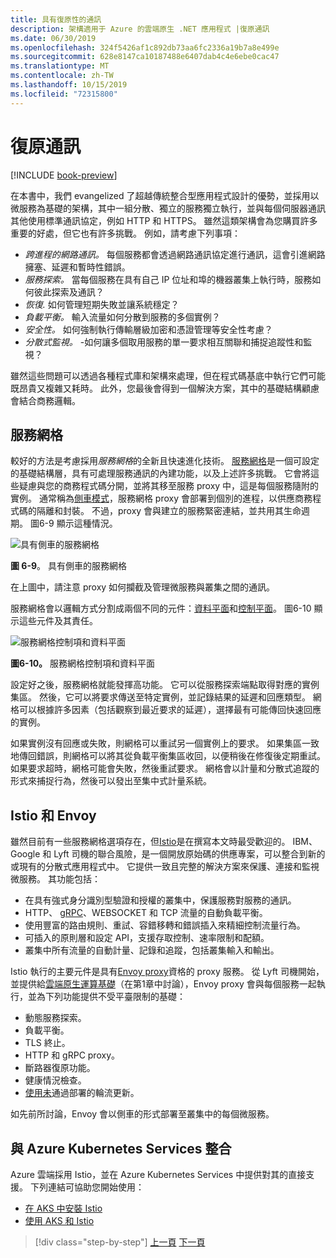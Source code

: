 ```yaml
---
title: 具有復原性的通訊
description: 架構適用于 Azure 的雲端原生 .NET 應用程式 |復原通訊
ms.date: 06/30/2019
ms.openlocfilehash: 324f5426af1c892db73aa6fc2336a19b7a8e499e
ms.sourcegitcommit: 628e8147ca10187488e6407dab4c4e6ebe0cac47
ms.translationtype: MT
ms.contentlocale: zh-TW
ms.lasthandoff: 10/15/2019
ms.locfileid: "72315800"
---
```

# <a name="resilient-communications"></a>復原通訊

[!INCLUDE [book-preview](../../../includes/book-preview.md)]

在本書中，我們 evangelized 了超越傳統整合型應用程式設計的優勢，並採用以微服務為基礎的架構，其中一組分散、獨立的服務獨立執行，並與每個伺服器通訊其他使用標準通訊協定，例如 HTTP 和 HTTPS。 雖然這類架構會為您購買許多重要的好處，但它也有許多挑戰。 例如，請考慮下列事項：

- *跨進程的網路通訊。* 每個服務都會透過網路通訊協定進行通訊，這會引進網路擁塞、延遲和暫時性錯誤。
- *服務探索。* 當每個服務在具有自己 IP 位址和埠的機器叢集上執行時，服務如何彼此探索及通訊？
- *恢復.* 如何管理短期失敗並讓系統穩定？
- *負載平衡。* 輸入流量如何分散到服務的多個實例？
- *安全性。* 如何強制執行傳輸層級加密和憑證管理等安全性考慮？
- *分散式監視。* -如何讓多個取用服務的單一要求相互關聯和捕捉追蹤性和監視？

雖然這些問題可以透過各種程式庫和架構來處理，但在程式碼基底中執行它們可能既昂貴又複雜又耗時。 此外，您最後會得到一個解決方案，其中的基礎結構顧慮會結合商務邏輯。

## <a name="service-mesh"></a>服務網格

較好的方法是考慮採用*服務網格*的全新且快速進化技術。 [服務網格](https://www.nginx.com/blog/what-is-a-service-mesh/)是一個可設定的基礎結構層，具有可處理服務通訊的內建功能，以及上述許多挑戰。 它會將這些疑慮與您的商務程式碼分開，並將其移至服務 proxy 中，這是每個服務隨附的實例。 通常稱為[側車模式](https://docs.microsoft.com/azure/architecture/patterns/sidecar)，服務網格 proxy 會部署到個別的進程，以供應商務程式碼的隔離和封裝。 不過，proxy 會與建立的服務緊密連結，並共用其生命週期。 圖6-9 顯示這種情況。

![具有側車的服務網格](./media/service-mesh-with-side-car.png)

**圖 6-9**。 具有側車的服務網格

在上圖中，請注意 proxy 如何攔截及管理微服務與叢集之間的通訊。

服務網格會以邏輯方式分割成兩個不同的元件：[資料平面](https://blog.envoyproxy.io/service-mesh-data-plane-vs-control-plane-2774e720f7fc)和[控制平面](https://blog.envoyproxy.io/service-mesh-data-plane-vs-control-plane-2774e720f7fc)。 圖6-10 顯示這些元件及其責任。

![服務網格控制項和資料平面](./media/istio-control-and-data-plane.png)

**圖6-10。** 服務網格控制項和資料平面

設定好之後，服務網格就能發揮高功能。 它可以從服務探索端點取得對應的實例集區。 然後，它可以將要求傳送至特定實例，並記錄結果的延遲和回應類型。 網格可以根據許多因素（包括觀察到最近要求的延遲），選擇最有可能傳回快速回應的實例。

如果實例沒有回應或失敗，則網格可以重試另一個實例上的要求。 如果集區一致地傳回錯誤，則網格可以將其從負載平衡集區收回，以便稍後在修復後定期重試。 如果要求超時，網格可能會失敗，然後重試要求。 網格會以計量和分散式追蹤的形式來捕捉行為，然後可以發出至集中式計量系統。

## <a name="istio-and-envoy"></a>Istio 和 Envoy

雖然目前有一些服務網格選項存在，但[Istio](https://istio.io/docs/concepts/what-is-istio/)是在撰寫本文時最受歡迎的。 IBM、Google 和 Lyft 司機的聯合風險，是一個開放原始碼的供應專案，可以整合到新的或現有的分散式應用程式中。 它提供一致且完整的解決方案來保護、連接和監視微服務。 其功能包括：

- 在具有強式身分識別型驗證和授權的叢集中，保護服務對服務的通訊。
- HTTP、 [gRPC](https://grpc.io/)、WEBSOCKET 和 TCP 流量的自動負載平衡。
- 使用豐富的路由規則、重試、容錯移轉和錯誤插入來精細控制流量行為。
- 可插入的原則層和設定 API，支援存取控制、速率限制和配額。
- 叢集中所有流量的自動計量、記錄和追蹤，包括叢集輸入和輸出。

Istio 執行的主要元件是具有[Envoy proxy](https://www.envoyproxy.io/docs/envoy/latest/intro/what_is_envoy)資格的 proxy 服務。 從 Lyft 司機開始，並提供給[雲端原生運算基礎](https://www.cncf.io/)（在第1章中討論），Envoy proxy 會與每個服務一起執行，並為下列功能提供不受平臺限制的基礎：

- 動態服務探索。
- 負載平衡。
- TLS 終止。
- HTTP 和 gRPC proxy。
- 斷路器復原功能。
- 健康情況檢查。
- [使用未](https://martinfowler.com/bliki/CanaryRelease.html)通過部署的輪流更新。

如先前所討論，Envoy 會以側車的形式部署至叢集中的每個微服務。

## <a name="integration-with-azure-kubernetes-services"></a>與 Azure Kubernetes Services 整合

Azure 雲端採用 Istio，並在 Azure Kubernetes Services 中提供對其的直接支援。 下列連結可協助您開始使用：

- [在 AKS 中安裝 Istio](https://docs.microsoft.com/azure/aks/istio-install)
- [使用 AKS 和 Istio](https://docs.microsoft.com/azure/aks/istio-scenario-routing)

>[!div class="step-by-step"]
>[上一頁](infrastructure-resiliency-azure.md)
>[下一頁](monitoring-health.md)
